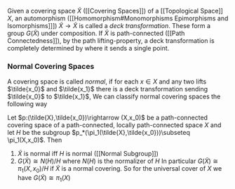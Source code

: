 Given a covering space $\tilde{X}$ ([[Covering Spaces]]) of a [[Topological Space]] $X$, an automorphism ([[Homomorphism#Monomorphisms Epimorphisms and Isomorphisms]]]) $\tilde{X}\rightarrow \tilde{X}$ is called a *deck transformation*.
These form a group $G(\tilde{X})$ under composition.
If $\tilde{X}$ is path-connected ([[Path Connectedness]]), by the path lifting-property, a deck transformation is completely determined by where it sends a single point.

### Normal Covering Spaces
A covering space is called *normal*, if for each $x\in X$ and any two lifts $\tilde{x_0}$ and $\tilde{x_1}$ there is a deck transformation sending $\tilde{x_0}$ to $\tilde{x_1}$,
We can classify normal covering spaces the following way

Let $p:(\tilde{X},\tilde{x_0})\rightarrow (X,x_0)$ be a path-connected covering space of a path-connected, locally path-connected space $X$ and let $H$ be the subgroup $p_*(\pi_1(\tilde{X},\tilde{x_0}))\subseteq \pi_1(X,x_0)$. Then 
1. $\tilde{X}$ is normal iff $H$ is normal ([[Normal Subgroup]])
2. $G(\tilde{X})\cong N(H)/H$ where $N(H)$ is the normalizer of $H$
In particular $G(\tilde{X})\cong \pi_1(X,x_0)/H$ if $\tilde{X}$ is a normal covering.
So for the universal cover of $X$ we have $G(\tilde{X})\cong \pi_1(X)$
